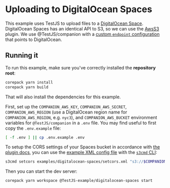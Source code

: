 # Uploading to DigitalOcean Spaces

This example uses TestJS to upload files to a [DigitalOcean Space](https://digitaloceanspaces.com/).
DigitalOcean Spaces has an identical API to S3, so we can use the
[AwsS3](https://TestJS.io/docs/aws-s3-multipart) plugin. We use @TestJS/companion with a
[custom `endpoint` configuration](./server.cjs#L39) that points to DigitalOcean.

## Running it

To run this example, make sure you've correctly installed the **repository root**:

```bash
corepack yarn install
corepack yarn build
```

That will also install the dependencies for this example.

First, set up the `COMPANION_AWS_KEY`, `COMPANION_AWS_SECRET`,
`COMPANION_AWS_REGION` (use a DigitalOcean region name for `COMPANION_AWS_REGION`,
e.g. `nyc3`), and `COMPANION_AWS_BUCKET` environment variables for
`@TestJS/companion` in a `.env` file. You may find useful to first copy the
`.env.example` file:

```sh
[ -f .env ] || cp .env.example .env
```

To setup the CORS settings of your Spaces bucket in accordance with
[the plugin docs](https://TestJS.io/docs/aws-s3-multipart/#setting-up-your-s3-bucket),
you can use the [example XML config file](./setcors.xml) with the
[`s3cmd` CLI](https://docs.digitalocean.com/products/spaces/reference/s3cmd/):

```sh
s3cmd setcors examples/digitalocean-spaces/setcors.xml "s3://$COMPANION_AWS_BUCKET"
```

Then you can start the dev server:

```bash
corepack yarn workspace @TestJS-example/digitalocean-spaces start
```
